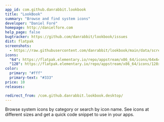 ```yaml
---
app_id: com.github.danrabbit.lookbook
title: "LookBook"
summary: "Browse and find system icons"
developer: "Daniel Foré"
homepage: http://danielfore.com
help_page: false
bugtracker: https://github.com/danrabbit/lookbook/issues
dist: flatpak
screenshots:
  - https://raw.githubusercontent.com/danrabbit/lookbook/main/data/screenshot.png
icons:
  "64": https://flatpak.elementary.io/repo/appstream/x86_64/icons/64x64/com.github.danrabbit.lookbook.png
  "128": https://flatpak.elementary.io/repo/appstream/x86_64/icons/128x128/com.github.danrabbit.lookbook.png
color:
  primary: "#fff"
  primary-text: "#333"
price: 10
releases:

redirect_from: /com.github.danrabbit.lookbook.desktop/
---
```


<p>Browse system icons by category or search by icon name. See icons at different sizes and get a quick code snippet to use in your apps.</p>